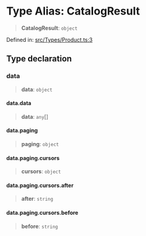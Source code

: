 # Type Alias: CatalogResult

> **CatalogResult**: `object`

Defined in: [src/Types/Product.ts:3](https://github.com/Fokusdotid/Baileys/blob/4aa08196a497251af5be42856601e02d8a85cce8/src/Types/Product.ts#L3)

## Type declaration

### data

> **data**: `object`

#### data.data

> **data**: `any`[]

#### data.paging

> **paging**: `object`

#### data.paging.cursors

> **cursors**: `object`

#### data.paging.cursors.after

> **after**: `string`

#### data.paging.cursors.before

> **before**: `string`
